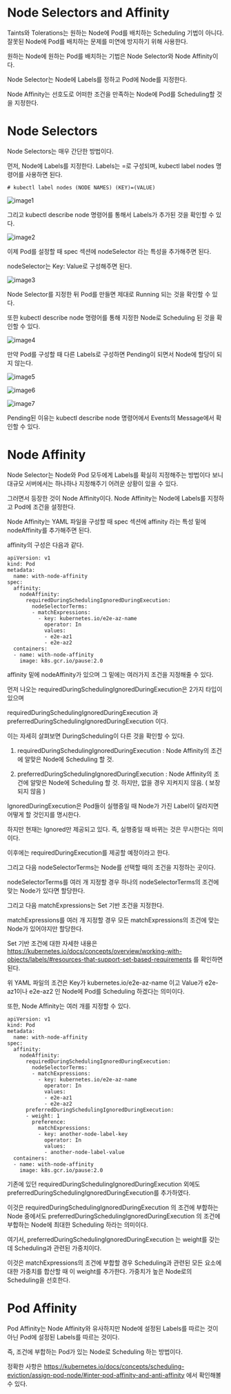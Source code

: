 # Node Selectors and Affinity

Taints와 Tolerations는 원하는 Node에 Pod를 배치하는 Scheduling 기법이 아니다. 잘못된 Node에 Pod를 배치하는 문제를 미연에 방지하기 위해 사용한다.

원하는 Node에 원하는 Pod를 배치하는 기법은 Node Selector와 Node Affinity이다.

Node Selector는 Node에 Labels를 정하고 Pod에 Node를 지정한다.

Node Affinity는 선호도로 어떠한 조건을 만족하는 Node에 Pod를 Scheduling할 것을 지정한다.

# Node Selectors

Node Selectors는 매우 간단한 방법이다. 

먼저, Node에 Labels를 지정한다. Labels는 <key>=<value>로 구성되며, kubectl label nodes 명령어를 사용하면 된다.
  
```
# kubectl label nodes (NODE NAMES) (KEY)=(VALUE)
```

![image1](https://github.com/kjo26619/Certificated-Kubernetes-Administrator/blob/main/Chapter1/Image/nodesa1.PNG)

그리고 kubectl describe node 명령어를 통해서 Labels가 추가된 것을 확인할 수 있다.

![image2](https://github.com/kjo26619/Certificated-Kubernetes-Administrator/blob/main/Chapter1/Image/nodesa2.PNG)

이제 Pod를 설정할 때 spec 섹션에 nodeSelector 라는 특성을 추가해주면 된다. 

nodeSelector는 Key: Value로 구성해주면 된다.

![image3](https://github.com/kjo26619/Certificated-Kubernetes-Administrator/blob/main/Chapter1/Image/nodesa3.PNG)

Node Selector를 지정한 뒤 Pod를 만들면 제대로 Running 되는 것을 확인할 수 있다. 

또한 kubectl describe node 명령어를 통해 지정한 Node로 Scheduling 된 것을 확인할 수 있다.

![image4](https://github.com/kjo26619/Certificated-Kubernetes-Administrator/blob/main/Chapter1/Image/nodesa4.PNG)

만약 Pod를 구성할 때 다른 Labels로 구성하면 Pending이 되면서 Node에 할당이 되지 않는다.

![image5](https://github.com/kjo26619/Certificated-Kubernetes-Administrator/blob/main/Chapter1/Image/nodesa5.PNG)

![image6](https://github.com/kjo26619/Certificated-Kubernetes-Administrator/blob/main/Chapter1/Image/nodesa6.PNG)

![image7](https://github.com/kjo26619/Certificated-Kubernetes-Administrator/blob/main/Chapter1/Image/nodesa7.PNG)

Pending된 이유는 kubectl describe node 명령어에서 Events의 Message에서 확인할 수 있다.

# Node Affinity

Node Selector는 Node와 Pod 모두에게 Labels를 확실히 지정해주는 방법이다 보니 대규모 서버에서는 하나하나 지정해주기 어려운 상황이 있을 수 있다.

그러면서 등장한 것이 Node Affinity이다. Node Affinity는 Node에 Labels를 지정하고 Pod에 조건을 설정한다.

Node Affinity는 YAML 파일을 구성할 때 spec 섹션에 affinity 라는 특성 밑에 nodeAffinity를 추가해주면 된다.

affinity의 구성은 다음과 같다.

```
apiVersion: v1
kind: Pod
metadata:
  name: with-node-affinity
spec:
  affinity:
    nodeAffinity:
      requiredDuringSchedulingIgnoredDuringExecution:
        nodeSelectorTerms:
        - matchExpressions:
          - key: kubernetes.io/e2e-az-name
            operator: In
            values:
            - e2e-az1
            - e2e-az2
  containers:
  - name: with-node-affinity
    image: k8s.gcr.io/pause:2.0
```

affinity 밑에 nodeAffinity가 있으며 그 밑에는 여러가지 조건을 지정해줄 수 있다.

먼저 나오는 requiredDuringSchedulingIgnoredDuringExecution은 2가지 타입이 있으며 

requiredDuringSchedulingIgnoredDuringExecution 과 preferredDuringSchedulingIgnoredDuringExecution 이다.

이는 자세히 살펴보면 DuringScheduling이 다른 것을 확인할 수 있다.

1. requiredDuringSchedulingIgnoredDuringExecution : Node Affinity의 조건에 알맞은 Node에 Scheduling 할 것.

2. preferredDuringSchedulingIgnoredDuringExecution : Node Affinity의 조건에 알맞은 Node에 Scheduling 할 것. 하지만, 없을 경우 지켜지지 않음. ( 보장되지 않음 )

IgnoredDuringExecution은 Pod들이 실행중일 때 Node가 가진 Label이 달라지면 어떻게 할 것인지를 명시한다.

하지만 현재는 Ignored만 제공되고 있다. 즉, 실행중일 때 바뀌는 것은 무시한다는 의미이다.

이후에는 requiredDuringExecution를 제공할 예정이라고 한다.

그리고 다음 nodeSelectorTerms는 Node를 선택할 때의 조건을 지정하는 곳이다. 

nodeSelectorTerms를 여러 개 지정할 경우 하나의 nodeSelectorTerms의 조건에 맞는 Node가 있다면 할당한다.

그리고 다음 matchExpressions는 Set 기반 조건을 지정한다. 

matchExpressions를 여러 개 지정할 경우 모든 matchExpressions의 조건에 맞는 Node가 있어야지만 할당한다.

Set 기반 조건에 대한 자세한 내용은 https://kubernetes.io/docs/concepts/overview/working-with-objects/labels/#resources-that-support-set-based-requirements 를 확인하면 된다.

위 YAML 파일의 조건은 Key가 kubernetes.io/e2e-az-name 이고 Value가 e2e-az1이나 e2e-az2 인 Node에 Pod를 Scheduling 하겠다는 의미이다.

또한, Node Affinity는 여러 개를 지정할 수 있다.

```
apiVersion: v1
kind: Pod
metadata:
  name: with-node-affinity
spec:
  affinity:
    nodeAffinity:
      requiredDuringSchedulingIgnoredDuringExecution:
        nodeSelectorTerms:
        - matchExpressions:
          - key: kubernetes.io/e2e-az-name
            operator: In
            values:
            - e2e-az1
            - e2e-az2
      preferredDuringSchedulingIgnoredDuringExecution:
      - weight: 1
        preference:
          matchExpressions:
          - key: another-node-label-key
            operator: In
            values:
            - another-node-label-value
  containers:
  - name: with-node-affinity
    image: k8s.gcr.io/pause:2.0
```

기존에 있던 requiredDuringSchedulingIgnoredDuringExecution 외에도 preferredDuringSchedulingIgnoredDuringExecution를 추가하였다.

이것은 requiredDuringSchedulingIgnoredDuringExecution 의 조건에 부합하는 Node 중에서도 preferredDuringSchedulingIgnoredDuringExecution 의 조건에 부합하는 Node에 최대한 Scheduling 하라는 의미이다.

여기서, preferredDuringSchedulingIgnoredDuringExecution 는 weight를 갖는데 Scheduling과 관련된 가중치이다.

이것은 matchExpressions의 조건에 부합할 경우 Scheduling과 관련된 모든 요소에 대한 가중치를 합산할 때 이 weight를 추가한다. 가중치가 높은 Node로의 Scheduling을 선호한다.

# Pod Affinity

Pod Affinity는 Node Affinity와 유사하지만 Node에 설정된 Labels를 따르는 것이 아닌 Pod에 설정된 Labels를 따르는 것이다.

즉, 조건에 부합하는 Pod가 있는 Node로 Scheduling 하는 방법이다.

정확한 사항은 https://kubernetes.io/docs/concepts/scheduling-eviction/assign-pod-node/#inter-pod-affinity-and-anti-affinity 에서 확인해볼 수 있다.
